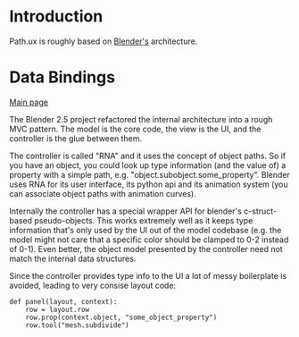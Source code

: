 # Introduction

Path.ux is roughly based on [Blender's](http://www.blender.org) architecture.

# Data Bindings

[Main page](manual/controller.html)

The Blender 2.5 project refactored the internal architecture into a rough MVC pattern.  The model is the core code, the view is the UI, and the controller is the glue between them.

The controller is called "RNA" and it uses the concept of object paths. So if you have an object, you could look up type information (and the value of) a property with a simple path, e.g. "object.subobject.some_property".  Blender uses RNA for its user interface, its python api and its animation system (you can associate object paths with animation curves).

Internally the controller has a special wrapper API for blender's c-struct-based pseudo-objects.  This works extremely well as it keeps type information that's only used by the UI out of the model codebase (e.g. the model might not care that a specific color should be clamped to 0-2 instead of 0-1).  Even better, the object model presented by the controller need not match the internal data structures.

Since the controller provides type info to the UI a lot of messy boilerplate is avoided, leading to very consise layout code:

    def panel(layout, context):
        row = layout.row
        row.prop(context.object, "some_object_property")
        row.tool("mesh.subdivide")



